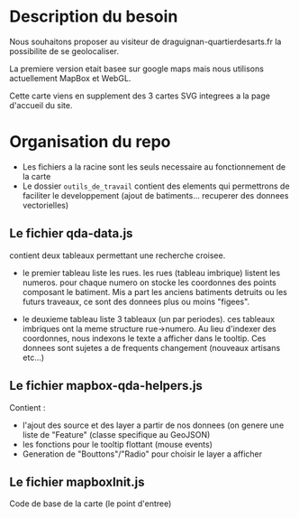Description du besoin
===

Nous souhaitons proposer au visiteur de draguignan-quartierdesarts.fr la possibilite de se geolocaliser.

La premiere version etait basee sur google maps mais nous utilisons actuellement MapBox et WebGL.

Cette carte viens en supplement des 3 cartes SVG integrees a la page d'accueil du site.


Organisation du repo
===

* Les fichiers a la racine sont les seuls necessaire au fonctionnement de la carte
* Le dossier `outils_de_travail` contient des elements qui permettrons de faciliter le developpement (ajout de batiments... recuperer des donnees vectorielles)


Le fichier qda-data.js
---
contient deux tableaux permettant une recherche croisee.

* le premier tableau liste les rues. les rues (tableau imbrique) listent les numeros. pour chaque numero on stocke les coordonnes des points composant le batiment.
Mis a part les anciens batiments detruits ou les futurs traveaux, ce sont des donnees plus ou moins "figees".

* le deuxieme tableau liste 3 tableaux (un par periodes). ces tableaux imbriques ont la meme structure rue->numero.
Au lieu d'indexer des coordonnes, nous indexons le texte a afficher dans le tooltip. Ces donnees sont sujetes a de frequents changement (nouveaux artisans etc...)


Le fichier mapbox-qda-helpers.js
---

Contient :
 * l'ajout des source et des layer a partir de nos donnees (on genere une liste de "Feature" (classe specifique au GeoJSON)
 * les fonctions pour le tooltip flottant (mouse events)
 * Generation de "Bouttons"/"Radio" pour choisir le layer a afficher


Le fichier mapboxInit.js
---

Code de base de la carte (le point d'entree)

